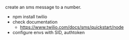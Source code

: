 create an sms message to a number.

* npm install twilio
* check documentation
  * https://www.twilio.com/docs/sms/quickstart/node
* configure envs with SID, authtoken
